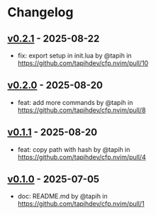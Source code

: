 # Changelog

## [v0.2.1](https://github.com/tapihdev/cfp.nvim/compare/v0.2...v0.2.1) - 2025-08-22
- fix: export setup in init.lua by @tapih in https://github.com/tapihdev/cfp.nvim/pull/10

## [v0.2.0](https://github.com/tapihdev/cfp.nvim/compare/v0.1.1...v0.2.0) - 2025-08-20
- feat: add more commands by @tapih in https://github.com/tapihdev/cfp.nvim/pull/8

## [v0.1.1](https://github.com/tapihdev/cfp.nvim/compare/v0.1...v0.1.1) - 2025-08-20
- feat: copy path with hash by @tapih in https://github.com/tapihdev/cfp.nvim/pull/4

## [v0.1.0](https://github.com/tapihdev/cfp.nvim/commits/v0.1.0) - 2025-07-05
- doc: README.md by @tapih in https://github.com/tapihdev/cfp.nvim/pull/1
